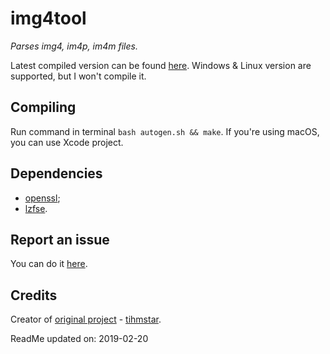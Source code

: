 # img4tool
_Parses img4, im4p, im4m files._

Latest compiled version can be found [here](https://github.com/s0uthwest/img4tool/releases). Windows & Linux version are supported, but I won't compile it.

## Compiling
Run command in terminal `bash autogen.sh && make`.
If you're using macOS, you can use Xcode project.

## Dependencies
* [openssl](https://github.com/openssl/openssl);
* [lzfse](https://github.com/lzfse/lzfse).

## Report an issue
You can do it [here](https://github.com/s0uthwest/img4tool/issues).

## Credits
Creator of [original project](https://github.com/tihmstar/img4tool) - [tihmstar](https://github.com/tihmstar).


ReadMe updated on:
      2019-02-20
